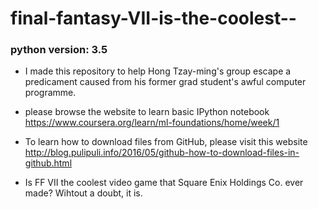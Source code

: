 # final-fantasy-VII-is-the-coolest--
### python version: 3.5
* I made this repository to help Hong Tzay-ming's group escape a predicament caused from his former grad student's awful computer programme. 
* please browse the website to learn basic IPython notebook 
https://www.coursera.org/learn/ml-foundations/home/week/1

* To learn how to download files from GitHub, please visit this website
 http://blog.pulipuli.info/2016/05/github-how-to-download-files-in-github.html
* Is FF VII the coolest video game that Square Enix Holdings Co. ever made? Wihtout a doubt, it is.
